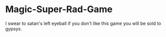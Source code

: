 # Magic-Super-Rad-Game
 I swear to satan's left eyeball if you don't like this game you will be sold to gypsys.
